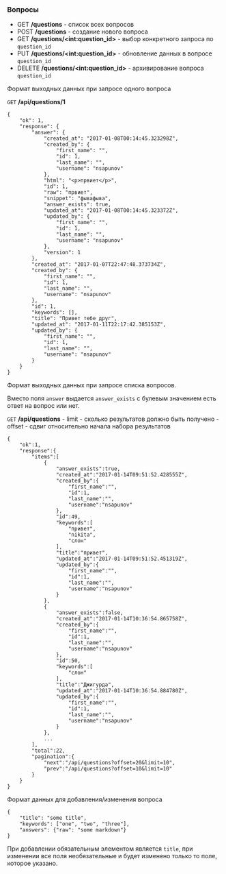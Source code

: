 ### Вопросы

- GET **/questions** - список всех вопросов
- POST **/questions** - создание нового вопроса
- GET **/questions/&lt;int:question_id&gt;** - выбор конкретного запроса по `question_id`
- PUT **/questions/&lt;int:question_id&gt;** - обновление данных в вопросе `question_id`
- DELETE **/questions/&lt;int:question_id&gt;** - архивирование вопроса `question_id`

Формат выходных данных при запросе одного вопроса

`GET` **/api/questions/1**

```
{
    "ok": 1,
    "response": {
        "answer": {
            "created_at": "2017-01-08T00:14:45.323298Z",
            "created_by": {
                "first_name": "",
                "id": 1,
                "last_name": "",
                "username": "nsapunov"
            },
            "html": "<p>првиет</p>",
            "id": 1,
            "raw": "првиет",
            "snippet": "фывафыва",
            "answer_exists": true,
            "updated_at": "2017-01-08T00:14:45.323372Z",
            "updated_by": {
                "first_name": "",
                "id": 1,
                "last_name": "",
                "username": "nsapunov"
            },
            "version": 1
        },
        "created_at": "2017-01-07T22:47:48.373734Z",
        "created_by": {
            "first_name": "",
            "id": 1,
            "last_name": "",
            "username": "nsapunov"
        },
        "id": 1,
        "keywords": [],
        "title": "Привет тебе друг",
        "updated_at": "2017-01-11T22:17:42.385153Z",
        "updated_by": {
            "first_name": "",
            "id": 1,
            "last_name": "",
            "username": "nsapunov"
        }
    }
}

```

Формат выходных данных при запросе списка вопросов.

Вместо поля `answer` выдается `answer_exists` с булевым значением есть ответ на вопрос или нет.

`GET` **/api/questions**
    - limit - сколько результатов должно быть получено
    - offset - сдвиг относительно начала набора результатов

```
{
    "ok":1,
    "response":{
        "items":[
            {
                "answer_exists":true,
                "created_at":"2017-01-14T09:51:52.428555Z",
                "created_by":{
                    "first_name":"",
                    "id":1,
                    "last_name":"",
                    "username":"nsapunov"
                },
                "id":49,
                "keywords":[
                    "привет",
                    "nikita",
                    "слон"
                ],
                "title":"привет",
                "updated_at":"2017-01-14T09:51:52.451319Z",
                "updated_by":{
                    "first_name":"",
                    "id":1,
                    "last_name":"",
                    "username":"nsapunov"
                }
            },
            {
                "answer_exists":false,
                "created_at":"2017-01-14T10:36:54.865758Z",
                "created_by":{
                    "first_name":"",
                    "id":1,
                    "last_name":"",
                    "username":"nsapunov"
                },
                "id":50,
                "keywords":[
                    "слон"
                ],
                "title":"Джигурда",
                "updated_at":"2017-01-14T10:36:54.884780Z",
                "updated_by":{
                    "first_name":"",
                    "id":1,
                    "last_name":"",
                    "username":"nsapunov"
                }
            },
            ...
        ],
        "total":22,
        "pagination":{
            "next":"/api/questions?offset=20&limit=10",
            "prev":"/api/questions?offset=10&limit=10"
        }
    }
}
```


Формат данных для добавления/изменения вопроса

```
{
    "title": "some title",
    "keywords": ["one", "two", "three"],
    "answers": {"raw": "some markdown"}
}
```

При добавлении обязательным элементом является `title`, при изменении все поля необязательные и будет изменено только то поле, которое указано.
